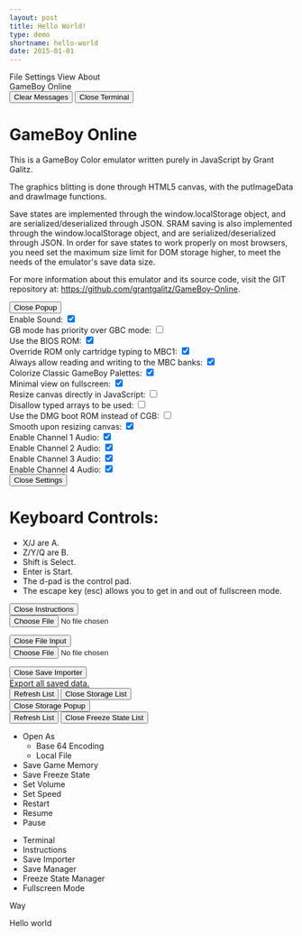 ```yaml
---
layout: post
title: Hello World!
type: demo
shortname: hello-world
date: 2015-01-01
---
```


<script type="text/javascript" src="{{site.baseurl}}js/gameboy/other/windowStack.js" ></script>
<script type="text/javascript" src="{{site.baseurl}}js/gameboy/other/terminal.js"></script>
<script type="text/javascript" src="{{site.baseurl}}js/gameboy/other/gui.js"></script>
<script type="text/javascript" src="{{site.baseurl}}js/gameboy/other/base64.js"></script>
<script type="text/javascript" src="{{site.baseurl}}js/gameboy/other/json2.js"></script>
<script type="text/javascript" src="{{site.baseurl}}js/gameboy/other/swfobject.js"></script>
<script type="text/javascript" src="{{site.baseurl}}js/gameboy/other/resampler.js"></script>
<script type="text/javascript" src="{{site.baseurl}}js/gameboy/other/XAudioServer.js"></script>
<script type="text/javascript" src="{{site.baseurl}}js/gameboy/other/resize.js"></script>
<script type="text/javascript" src="{{site.baseurl}}js/gameboy/GameBoyCore.js"></script>
<script type="text/javascript" src="{{site.baseurl}}js/gameboy/GameBoyIO.js"></script>


<div id="GameBoy" class="window">
<div class="menubar">
<span id="GameBoy_file_menu">File</span>
<span id="GameBoy_settings_menu">Settings</span>
<span id="GameBoy_view_menu">View</span>
<span id="GameBoy_about_menu">About</span>
</div>
<div id="gfx">
<canvas id="mainCanvas"/>
<span id="title">GameBoy</span>
<span id="port_title">Online</span>
</div>
</div>
<div id="terminal" class="window">
<div id="terminal_output"/>
<div class="button_rack">
<button id="terminal_clear_button" class="left">Clear Messages</button>
<button id="terminal_close_button" class="right">Close Terminal</button>
</div>
</div>
<div id="about" class="window">
<div id="about_message">
<h1>GameBoy Online</h1>
<p>This is a GameBoy Color emulator written purely in JavaScript by Grant Galitz.</p><p>The graphics blitting is done through HTML5 canvas, with the putImageData and drawImage functions.</p><p>Save states are implemented through the window.localStorage object, and are serialized/deserialized through JSON. SRAM saving is also implemented through the window.localStorage object, and are serialized/deserialized through JSON. In order for save states to work properly on most browsers, you need set the maximum size limit for DOM storage higher, to meet the needs of the emulator's save data size.</p><p>For more information about this emulator and its source code, visit the GIT repository at: <a href="https://github.com/grantgalitz/GameBoy-Online" target="_blank">https://github.com/grantgalitz/GameBoy-Online</a>.
</p>
</div>
<div class="button_rack">
<button id="about_close_button" class="center">Close Popup</button>
</div>
</div>
<div class="window" id="settings">
<div id="toggle_settings">
<div class="setting">
<span>Enable Sound:</span>
<input type="checkbox" checked="checked" id="enable_sound"/>
</div>
<div class="setting">
<span>GB mode has priority over GBC mode:</span>
<input type="checkbox" id="disable_colors"/>
</div>
<div class="setting">
<span>Use the BIOS ROM:</span>
<input type="checkbox" checked="checked" id="enable_gbc_bios"/>
</div>
<div class="setting">
<span>Override ROM only cartridge typing to MBC1:</span>
<input type="checkbox" checked="checked" id="rom_only_override"/>
</div>
<div class="setting">
<span>Always allow reading and writing to the MBC banks:</span>
<input type="checkbox" checked="checked" id="mbc_enable_override"/>
</div>
<div class="setting">
<span>Colorize Classic GameBoy Palettes:</span>
<input type="checkbox" checked="checked" id="enable_colorization"/>
</div>
<div class="setting">
<span>Minimal view on fullscreen:</span>
<input type="checkbox" checked="checked" id="do_minimal"/>
</div>
<div class="setting">
<span>Resize canvas directly in JavaScript:</span>
<input type="checkbox" id="software_resizing"/>
</div>
<div class="setting">
<span>Disallow typed arrays to be used:</span>
<input type="checkbox" id="typed_arrays_disallow"/>
</div>
<div class="setting">
<span>Use the DMG boot ROM instead of CGB:</span>
<input type="checkbox" id="gb_boot_rom_utilized"/>
</div>
<div class="setting">
<span>Smooth upon resizing canvas:</span>
<input type="checkbox" checked="checked" id="resize_smoothing"/>
</div>
<div class="setting">
<span>Enable Channel 1 Audio:</span>
<input type="checkbox" checked="checked" id="channel1"/>
</div>
<div class="setting">
<span>Enable Channel 2 Audio:</span>
<input type="checkbox" checked="checked" id="channel2"/>
</div>
<div class="setting">
<span>Enable Channel 3 Audio:</span>
<input type="checkbox" checked="checked" id="channel3"/>
</div>
<div class="setting">
<span>Enable Channel 4 Audio:</span>
<input type="checkbox" checked="checked" id="channel4"/>
</div>
</div>
<div class="button_rack">
<button id="settings_close_button" class="center">Close Settings</button>
</div>
</div>
<div id="instructions" class="window">
<div id="keycodes">
<h1>Keyboard Controls:</h1>
<ul>
<li>X/J are A.</li>
<li>Z/Y/Q are B.</li>
<li>Shift is Select.</li>
<li>Enter is Start.</li>
<li>The d-pad is the control pad.</li>
<li>The escape key (esc) allows you to get in and out of fullscreen mode.</li>
</ul>
</div>
<div class="button_rack">
<button id="instructions_close_button" class="center">Close Instructions</button>
</div>
</div>
<div id="input_select" class="window">
<form>
<input type="file" id="local_file_open"/>
</form>
<div class="button_rack">
<button id="input_select_close_button" class="center">Close File Input</button>
</div>
</div>
<div id="save_importer" class="window">
<form>
<input type="file" id="save_open"/>
</form>
<div class="button_rack">
<button id="save_importer_close_button" class="center">Close Save Importer</button>
</div>
</div>
<div class="window" id="local_storage_listing">
<div id="storageListingMasterContainer" class="storageList">
<div id="storageListingMasterContainerSub"/>
</div>
<div id="download_all_storage">
<a href="about:blank" id="download_local_storage_dba">Export all saved data.</a>
</div>
<div class="button_rack">
<button id="local_storage_list_refresh_button" class="left">Refresh List</button>
<button id="local_storage_list_close_button" class="right">Close Storage List</button>
</div>
</div>
<div class="window" id="local_storage_popup">
<div id="storagePopupMasterParent" class="storageList">
<div id="storagePopupMasterContainer"/>
</div>
<div class="button_rack">
<button id="local_storage_popup_close_button" class="center">Close Storage Popup</button>
</div>
</div>
<div class="window" id="freeze_listing">
<div id="freezeListingMasterContainer" class="storageList">
<div id="freezeListingMasterContainerSub"/>
</div>
<div class="button_rack">
<button id="freeze_list_refresh_button" class="left">Refresh List</button>
<button id="freeze_list_close_button" class="right">Close Freeze State List</button>
</div>
</div>
<ul class="menu" id="GameBoy_file_popup">
<li>Open As<ul class="menu">
<li id="data_uri_clicker">Base 64 Encoding</li>
<li id="internal_file_clicker">Local File</li>
</ul></li>
<li id="save_SRAM_state_clicker">Save Game Memory</li>
<li id="save_state_clicker">Save Freeze State</li>
<li id="set_volume">Set Volume</li>
<li id="set_speed">Set Speed</li>
<li id="restart_cpu_clicker">Restart</li>
<li id="run_cpu_clicker">Resume</li>
<li id="kill_cpu_clicker">Pause</li>
</ul>
<ul class="menu" id="GameBoy_view_popup">
<li id="view_terminal">Terminal</li>
<li id="view_instructions">Instructions</li>
<li id="view_importer">Save Importer</li>
<li id="local_storage_list_menu">Save Manager</li>
<li id="freeze_list_menu">Freeze State Manager</li>
<li id="view_fullscreen">Fullscreen Mode</li>
</ul>

 <script type="text/javascript">
var DEBUG_MESSAGES = false;
var DEBUG_WINDOWING = false;
window.onload = function () {
windowingInitialize();
$.ajax("{{site.baseurl}}{{page.type}}s/{{page.shortname}}/hello.gb",
  { "success": function() {start($("#mainCanvas"),data)
  }
}
</script>

Way

Hello world
